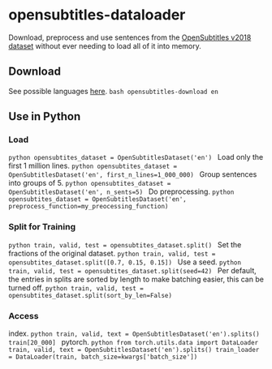 # opensubtitles-dataloader

Download, preprocess and use sentences from the [OpenSubtitles v2018 dataset](http://opus.nlpl.eu/OpenSubtitles-v2018.php) without ever needing to load all of it into memory.

## Download
See possible languages [here](http://opus.nlpl.eu/OpenSubtitles-v2018.php).
``bash
opensubtitles-download en
``

## Use in Python
### Load
``python
opensubtites_dataset = OpenSubtitlesDataset('en')
``
Load only the first 1 million lines.
``python
opensubtites_dataset = OpenSubtitlesDataset('en', first_n_lines=1_000_000)
``
Group sentences into groups of 5.
``python
opensubtites_dataset = OpenSubtitlesDataset('en', n_sents=5)
``
Do preprocessing.
``python
opensubtites_dataset = OpenSubtitlesDataset('en', preprocess_function=my_preocessing_function)
``
### Split for Training
``python
train, valid, test = opensubtites_dataset.split()
``
Set the fractions of the original dataset.
``python
train, valid, test = opensubtites_dataset.split([0.7, 0.15, 0.15])
``
Use a seed.
``python
train, valid, test = opensubtites_dataset.split(seed=42)
``
Per default, the entries in splits are sorted by length to make batching easier, this can be turned off.
``python
train, valid, test = opensubtites_dataset.split(sort_by_len=False)
``
### Access
index.
``python
train, valid, text = OpenSubtitlesDataset('en').splits()
train[20_000]
``
pytorch.
``python
from torch.utils.data import DataLoader
train, valid, text = OpenSubtitlesDataset('en').splits()
train_loader = DataLoader(train, batch_size=kwargs['batch_size'])
``